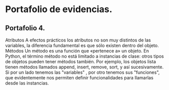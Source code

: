 # Portafolio de evidencias.

## Portafolio 4.

Atributos
A efectos prácticos los atributos no son muy distintos de las variables, la diferencia fundamental es que sólo existen dentro del objeto.
Métodos
Un método es una función que «pertenece a» un objeto. En Python, el término método no está limitado a instancias de clase: otros tipos de objetos pueden tener métodos también. Por ejemplo, los objetos lista tienen métodos llamados append, insert, remove, sort, y así sucesivamente.
Si por un lado tenemos las "variables" , por otro tenemos sus "funciones", que evidentemente nos permiten definir funcionalidades para llamarlas desde las instancias.
